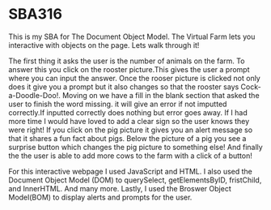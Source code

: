 # SBA316
This is my SBA for The Document Object Model.
The Virtual Farm lets you interactive with objects on the page.
Lets walk through it!

The first thing it asks the user is the number of animals on the farm.
To answer this you click on the rooster picture.This gives the user a prompt where you can input the answer. Once the rooser picture is clicked not only does it give you a prompt
but it also changes so that the rooster says Cock-a-Doodle-Doo!.
Moving on we have a fill in the blank section that asked the user to finish the word missing. 
it will give an error if not imputted correctly.If inputted correctly does nothing but error goes away.
If I had more time I would have loved to add a clear sign so the user knows they were right!
If you click on the pig picture it gives you an alert message so that it shares a fun fact about pigs.
Below the picture of a pig you see a surprise button which changes the pig picture to something else!
And finally the the user is able to add more cows to the farm with a click of a button!

For this interactive webpage I used JavaScript and HTML.
I also used the Document Object Model (DOM) to querySelect, getElementsByID, fristChild, and InnerHTML. And many more.
Lastly, I used the Broswer Object Model(BOM) to display alerts and prompts for the user.
